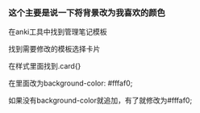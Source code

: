 ### 这个主要是说一下将背景改为我喜欢的颜色

在anki工具中找到管理笔记模板

找到需要修改的模板选择卡片

在样式里面找到.card{}

在里面改为background-color: #fffaf0;

如果没有background-color就追加，有了就修改为#fffaf0;
